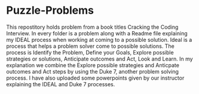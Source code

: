 # Puzzle-Problems

This repostitory holds problem from a book titles Cracking the Coding Interview. In every folder is a problem along with a Readme file explaining my IDEAL process when working at coming to a possible solution. Ideal is a process that helps a problem solver come to possible solutions. The process is Identify the Problem, Define your Goals, Explore possible strategies or solutions, Anticipate outcomes and Act, Look and Learn. In my explanation we combine the Explore possible strategies and Anticpate outcomes and Act steps by using the Duke 7, another problem solving process. I have also uploaded some powerpoints given by our instructor explaining the IDEAL and Duke 7 processes. 

